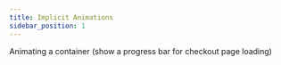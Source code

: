 ```yaml
---
title: Implicit Animations
sidebar_position: 1
---
```


Animating a container (show a progress bar for checkout page loading)